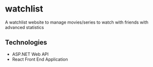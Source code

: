 # watchlist
A watchlist website to manage movies/series to watch with friends with advanced statistics 

## Technologies
- ASP.NET Web API
- React Front End Application
